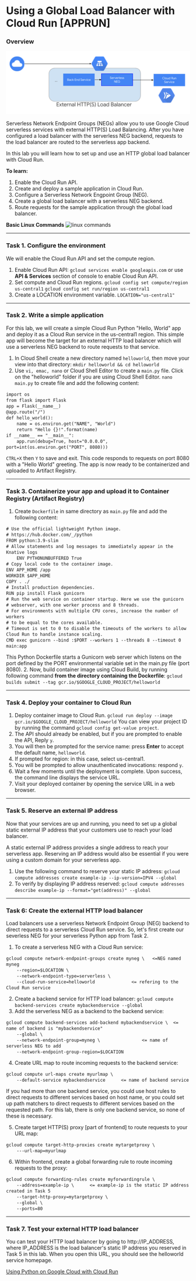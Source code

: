 # Using a Global Load Balancer with Cloud Run [APPRUN]

### Overview

![overview](https://github.com/TCLee-tech/Google/blob/15a7a633ba235470a235a23d703c86e40d8a01ea/Application%20Development%20with%20Cloud%20Run/Using%20Global%20Load%20Balancer%20with%20Cloud%20Run%20overview.jpeg)

Serverless Network Endpoint Groups (NEGs) allow you to use Google Cloud serverless services with external HTTP(S) Load Balancing. After you have configured a load balancer with the serverless NEG backend, requests to the load balancer are routed to the serverless app backend.

In this lab you will learn how to set up and use an HTTP global load balancer with Cloud Run.

**To learn:**
1. Enable the Cloud Run API.
2. Create and deploy a sample application in Cloud Run.
3. Configure a Serverless Network Engpoint Group (NEG).
4. Create a global load balancer with a serverless NEG backend.
5. Route requests for the sample application through the global load balancer.

**Basic Linux Commands**
![linux commands]()

<hr>

### Task 1. Configure the environment
 We will enable the Cloud Run API and set the compute region.
 1. Enable Cloud Run API:
 `gcloud services enable googleapis.com`
 or use **API & Services** section of console to enable Cloud Run API.
 2. Set compute and Cloud Run regions.
 `gcloud config set compute/region us-central1`
 `gcloud config set run/region us-central1`
 3. Create a LOCATION environment variable.
 `LOCATION="us-central1"`

 <hr>

 ### Task 2. Write a simple application
For this lab, we will create a simple Cloud Run Python "Hello, World" app and deploy it as a Cloud Run service in the us-central1 region. This simple app will become the target for an external HTTP load balancer which will use a serverless NEG backend to route requests to that service.

1. In Cloud Shell create a new directory named `helloworld`, then move your view into that directory:
`mkdir helloworld && cd helloworld`
2. Use `vi, emac, nano` or Cloud Shell Editor to create a `main.py` file.
Click on the "helloworld" folder if you are using Cloud Shell Editor.
`nano main.py` to create file and add the following content:
```
import os
from flask import Flask
app = Flask(__name__)
@app.route("/")
def hello_world():
    name = os.environ.get("NAME", "World")
    return "Hello {}!".format(name)
if __name__ == "__main__":
    app.run(debug=True, host="0.0.0.0", port=int(os.environ.get("PORT", 8080)))
```
`CTRL+X` then `Y` to save and exit.
This code responds to requests on port 8080 with a "Hello World" greeting. The app is now ready to be containerized and uploaded to Artifact Registry.

<hr>

### Task 3. Containerize your app and upload it to Container Registry (Artifact Registry)
1. Create `Dockerfile` in same directory as `main.py` file and add the following content:
```
# Use the official lightweight Python image.
# https://hub.docker.com/_/python
FROM python:3.9-slim
# Allow statements and log messages to immediately appear in the Knative logs
    ENV PYTHONUNBUFFERED True
# Copy local code to the container image.
ENV APP_HOME /app
WORKDIR $APP_HOME
COPY . ./
# Install production dependencies.
RUN pip install Flask gunicorn
# Run the web service on container startup. Here we use the gunicorn
# webserver, with one worker process and 8 threads.
# For environments with multiple CPU cores, increase the number of workers
# to be equal to the cores available.
# Timeout is set to 0 to disable the timeouts of the workers to allow Cloud Run to handle instance scaling.
CMD exec gunicorn --bind :$PORT --workers 1 --threads 8 --timeout 0 main:app
```
This Python Dockerfile starts a Gunicorn web server which listens on the port defined by the PORT environmental variable set in the main.py file (port 8080).
2. Now, build container image using Cloud Build, by running following command **from the directory containing the Dockerfile**:
`gcloud builds submit --tag gcr.io/$GOOGLE_CLOUD_PROJECT/helloworld`

<hr>

### Task 4. Deploy your container to Cloud Run

1. Deploy container image to Cloud Run.
`gcloud run deploy --image gcr.io/$GOOGLE_CLOUD_PROJECT/helloworld`
You can view your project ID by running the command `gcloud config get-value project`.
2. The API should already be enabled, but if you are prompted to enable the API, Reply `y`.
3. You will then be prompted for the service name: press **Enter** to accept the default name, `helloworld`.
4. If prompted for region: in this case, select us-central1.
5. You will be prompted to allow unauthenticated invocations: respond `y`.
6. Wait a few moments until the deployment is complete. Upon success, the command line displays the service URL.
7. Visit your deployed container by opening the service URL in a web browser.

<hr>

### Task 5. Reserve an external IP address
Now that your services are up and running, you need to set up a global static external IP address that your customers use to reach your load balancer.

A static external IP address provides a single address to reach your serverless app. Reserving an IP address would also be essential if you were using a custom domain for your serverless app.

1. Use the following command to reserve your static IP address:
`gcloud compute addresses create example-ip --ip-version=IPV4 --global`
2. To verify by displaying IP address reserved:
`gcloud compute addresses describe example-ip --format="get(address)" --global`

<hr>

### Task 6: Create the external HTTP load balancer
Load balancers use a serverless Network Endpoint Group (NEG) backend to direct requests to a serverless Cloud Run service.
So, let's first create our severless NEG for your serverless Python app from Task 2.
1. To create a serverless NEG with a Cloud Run service:
```
gcloud compute network-endpoint-groups create myneg \   <=NEG named myneg
    --region=$LOCATION \
    --network-endpoint-type=serverless \
    --cloud-run-service=helloworld              <= refering to the Cloud Run service
```
2. Create a backend service for HTTP load balancer:
`gcloud compute backend-services create mybackendservice --global`
3. Add the serverless NEG as a backend to the backend service:
```
gcloud compute backend-services add-backend mybackendservice \  <= name of backend is "mybackendservice"
    --global \
    --network-endpoint-group=myneg \                <= name of serverless NEG to add
    --network-endpoint-group-region=$LOCATION
```
4. Create URL map to route incoming requests to the backend service:
```
gcloud compute url-maps create myurlmap \
    --default-service mybackendservice      <= name of backend service
```

If you had more than one backend service, you could use host rules to direct requests to different services based on host name, or you could set up path matchers to direct requests to different services based on the requested path. For this lab, there is only one backend service, so none of these is necessary.

5. Create target HTTP(S) proxy [part of frontend] to route requests to your URL map:
```
gcloud compute target-http-proxies create mytargetproxy \
    ---url-map=myurlmap
```
6. Within frontend, create a global forwarding rule to route incoming requests to the proxy:
```
gcloud compute forwarding-rules create myforwardingrule \
    --address=example-ip \      <= example-ip is the static IP address created in Task 5
    --target-http-proxy=mytargetproxy \
    --global \
    --ports=80
```

<hr>

### Task 7. Test your external HTTP load balancer
You can test your HTTP load balancer by going to http://IP_ADDRESS, where IP_ADDRESS is the load balancer's static IP address you reserved in Task 5 in this lab. When you open this URL, you should see the helloworld service homepage.

[Using Python on Google Cloud with Cloud Run](https://www.youtube.com/watch?v=s2TIWIzCftM&list=PLIivdWyY5sqJwq_pgOxcHzusWjXDVCEiX)
